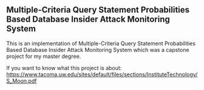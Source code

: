 ## Multiple-Criteria Query Statement Probabilities Based Database Insider Attack Monitoring System

This is an implementation of Multiple-Criteria Query Statement Probabilities Based Database
Insider Attack Monitoring System which was a capstone project for my master degree. 

If you want to know what this project is about:
https://www.tacoma.uw.edu/sites/default/files/sections/InstituteTechnology/S_Moon.pdf
